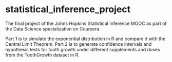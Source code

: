 # statistical_inference_project
The final project of the Johns Hopkins Statistical Inference MOOC as part of the Data Science specialization on Coursera.  

Part 1 is to simulate the exponential distribution in R and compare it with the Central Limit Theorem. Part 2 is to generate confidence intervals and hypothesis tests for tooth growth under different supplements and doses from the ToothGrowth dataset in R.
